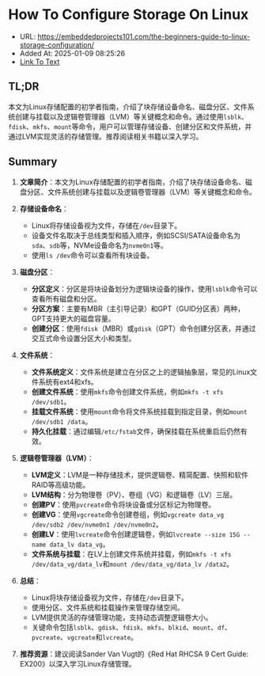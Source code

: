 # How To Configure Storage On Linux
- URL: https://embeddedprojects101.com/the-beginners-guide-to-linux-storage-configuration/
- Added At: 2025-01-09 08:25:26
- [Link To Text](2025-01-09-how-to-configure-storage-on-linux_raw.md)

## TL;DR
本文为Linux存储配置的初学者指南，介绍了块存储设备命名、磁盘分区、文件系统创建与挂载以及逻辑卷管理器（LVM）等关键概念和命令。通过使用`lsblk`、`fdisk`、`mkfs`、`mount`等命令，用户可以管理存储设备、创建分区和文件系统，并通过LVM实现灵活的存储管理。推荐阅读相关书籍以深入学习。

## Summary
1. **文章简介**：本文为Linux存储配置的初学者指南，介绍了块存储设备命名、磁盘分区、文件系统创建与挂载以及逻辑卷管理器（LVM）等关键概念和命令。

2. **存储设备命名**：
   - Linux将存储设备视为文件，存储在`/dev`目录下。
   - 设备文件名取决于总线类型和插入顺序，例如SCSI/SATA设备命名为`sda`、`sdb`等，NVMe设备命名为`nvme0n1`等。
   - 使用`ls /dev`命令可以查看所有块设备。

3. **磁盘分区**：
   - **分区定义**：分区是将块设备划分为逻辑块设备的操作，使用`lsblk`命令可以查看所有磁盘和分区。
   - **分区方案**：主要有MBR（主引导记录）和GPT（GUID分区表）两种，GPT支持更大的磁盘容量。
   - **创建分区**：使用`fdisk`（MBR）或`gdisk`（GPT）命令创建分区表，并通过交互式命令设置分区大小和类型。

4. **文件系统**：
   - **文件系统定义**：文件系统是建立在分区之上的逻辑抽象层，常见的Linux文件系统有ext4和xfs。
   - **创建文件系统**：使用`mkfs`命令创建文件系统，例如`mkfs -t xfs /dev/sdb1`。
   - **挂载文件系统**：使用`mount`命令将文件系统挂载到指定目录，例如`mount /dev/sdb1 /data`。
   - **持久化挂载**：通过编辑`/etc/fstab`文件，确保挂载在系统重启后仍然有效。

5. **逻辑卷管理器（LVM）**：
   - **LVM定义**：LVM是一种存储技术，提供逻辑卷、精简配置、快照和软件RAID等高级功能。
   - **LVM结构**：分为物理卷（PV）、卷组（VG）和逻辑卷（LV）三层。
   - **创建PV**：使用`pvcreate`命令将块设备或分区标记为物理卷。
   - **创建VG**：使用`vgcreate`命令创建卷组，例如`vgcreate data_vg /dev/sdb2 /dev/nvme0n1 /dev/nvme0n2`。
   - **创建LV**：使用`lvcreate`命令创建逻辑卷，例如`lvcreate --size 15G --name data_lv data_vg`。
   - **文件系统与挂载**：在LV上创建文件系统并挂载，例如`mkfs -t xfs /dev/data_vg/data_lv`和`mount /dev/data_vg/data_lv /data2`。

6. **总结**：
   - Linux将块存储设备视为文件，存储在`/dev`目录下。
   - 使用分区、文件系统和挂载操作来管理存储空间。
   - LVM提供灵活的存储管理功能，支持动态调整逻辑卷大小。
   - 关键命令包括`lsblk`、`gdisk`、`fdisk`、`mkfs`、`blkid`、`mount`、`df`、`pvcreate`、`vgcreate`和`lvcreate`。

7. **推荐资源**：建议阅读Sander Van Vugt的《Red Hat RHCSA 9 Cert Guide: EX200》以深入学习Linux存储管理。
